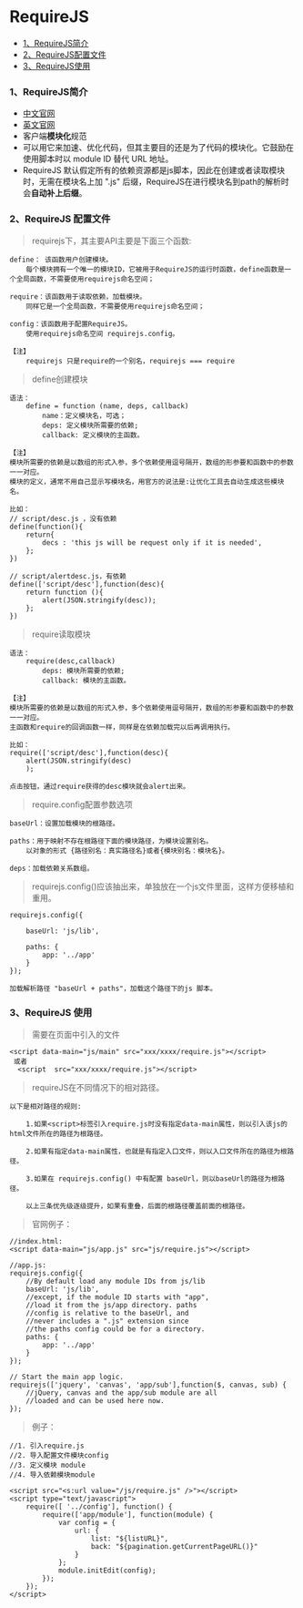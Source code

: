 # RequireJS #

* [1、RequireJS简介](#1、RequireJS简介)
* [2、RequireJS配置文件](#2、RequireJS配置文件)
* [3、RequireJS使用](#3、RequireJS使用)

<a name="1、RequireJS简介"></a>
### 1、RequireJS简介 ###

- [中文官网](http://www.requirejs.cn/)  
- [英文官网](https://requirejs.org/docs)
- 客户端**模块化**规范
- 可以用它来加速、优化代码，但其主要目的还是为了代码的模块化。它鼓励在使用脚本时以 module ID 替代 URL 地址。
- RequireJS 默认假定所有的依赖资源都是js脚本，因此在创建或者读取模块时，无需在模块名上加 ".js" 后缀，RequireJS在进行模块名到path的解析时会**自动补上后缀**。

<a name="2、RequireJS配置文件"></a>
### 2、RequireJS 配置文件 ###

> requirejs下，其主要API主要是下面三个函数:

	define： 该函数用户创建模块。
		每个模块拥有一个唯一的模块ID，它被用于RequireJS的运行时函数，define函数是一个全局函数，不需要使用requirejs命名空间；

	require：该函数用于读取依赖，加载模块。
		同样它是一个全局函数，不需要使用requirejs命名空间；

	config：该函数用于配置RequireJS。
		使用requirejs命名空间 requirejs.config。

	【注】
		requirejs 只是require的一个别名，requirejs === require
		
> define创建模块

	语法：
		define = function (name, deps, callback)
			name：定义模块名，可选；
			deps: 定义模块所需要的依赖;
			callback: 定义模块的主函数。

	【注】
	模块所需要的依赖是以数组的形式入参，多个依赖使用逗号隔开，数组的形参要和函数中的参数一一对应。
	模块的定义，通常不用自己显示写模块名，用官方的说法是:让优化工具去自动生成这些模块名。

	比如：
	// script/desc.js ，没有依赖
	define(function(){
	    return{
	        decs : 'this js will be request only if it is needed',
	    };
	})

	// script/alertdesc.js，有依赖
	define(['script/desc'],function(desc){
	    return function (){
	        alert(JSON.stringify(desc));
	    };
	})

> require读取模块

	语法：
		require(desc,callback)
			deps: 模块所需要的依赖;
			callback: 模块的主函数。

	【注】
	模块所需要的依赖是以数组的形式入参，多个依赖使用逗号隔开，数组的形参要和函数中的参数一一对应。
	主函数和require的回调函数一样，同样是在依赖加载完以后再调用执行。

	比如：
	require(['script/desc'],function(desc){
       	alert(JSON.stringify(desc)
		);

    点击按钮，通过require获得的desc模块就会alert出来。

> require.config配置参数选项

	baseUrl：设置加载模块的根路径。

	paths：用于映射不存在根路径下面的模块路径，为模块设置别名。
		以对象的形式 {路径别名：真实路径名}或者{模块别名：模块名}。

	deps：加载依赖关系数组。

> requirejs.config()应该抽出来，单独放在一个js文件里面，这样方便移植和重用。
	
	requirejs.config({
	    
	    baseUrl: 'js/lib',
	
	    paths: {
	        app: '../app'
	    }
	});

	加载解析路径 "baseUrl + paths"，加载这个路径下的js 脚本。

<a name="3、RequireJS使用"></a>
### 3、RequireJS 使用 ###

> 需要在页面中引入的文件

	<script data-main="js/main" src="xxx/xxxx/require.js"></script>
	 或者
	  <script  src="xxx/xxxx/require.js"></script>

> requireJS在不同情况下的相对路径。

	以下是相对路径的规则:
	
		1.如果<script>标签引入require.js时没有指定data-main属性，则以引入该js的html文件所在的路径为根路径。
	
		2.如果有指定data-main属性，也就是有指定入口文件，则以入口文件所在的路径为根路径。
	
		3.如果在 requirejs.config() 中有配置 baseUrl，则以baseUrl的路径为根路径。
	
		以上三条优先级逐级提升，如果有重叠，后面的根路径覆盖前面的根路径。

> 官网例子：

	//index.html:
	<script data-main="js/app.js" src="js/require.js"></script>
	
	//app.js:
	requirejs.config({
	    //By default load any module IDs from js/lib
	    baseUrl: 'js/lib',
	    //except, if the module ID starts with "app",
	    //load it from the js/app directory. paths
	    //config is relative to the baseUrl, and
	    //never includes a ".js" extension since
	    //the paths config could be for a directory.
	    paths: {
	        app: '../app'
	    }
	});

	// Start the main app logic.
	requirejs(['jquery', 'canvas', 'app/sub'],function($, canvas, sub) {
	    //jQuery, canvas and the app/sub module are all
	    //loaded and can be used here now.
	});


> 例子：

	//1. 引入require.js
	//2. 导入配置文件模块config
	//3. 定义模块 module
	//4. 导入依赖模块module

	<script src="<s:url value="/js/require.js" />"></script>
	<script type="text/javascript">
	    require([ '../config'], function() {
	        require(['app/module'], function(module) {
	            var config = {
	                url: {
	                    list: "${listURL}",
	                    back: "${pagination.getCurrentPageURL()}"
	                }
	            };
	            module.initEdit(config);
	        });
	    });
	</script>